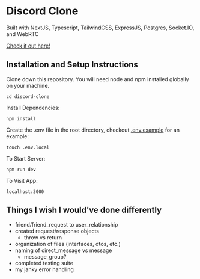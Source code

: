 # Discord Clone

Built with NextJS, Typescript, TailwindCSS, ExpressJS, Postgres, Socket.IO, and WebRTC

[Check it out here!](https://discord-clone-server-0.herokuapp.com/)

## Installation and Setup Instructions

Clone down this repository. You will need node and npm installed globally on your machine.

`cd discord-clone`

Install Dependencies:

`npm install`

Create the .env file in the root directory, checkout [.env.example](/.env.example) for an example:

`touch .env.local`

To Start Server:

`npm run dev`

To Visit App:

`localhost:3000`

## Things I wish I would've done differently

- friend/friend_request to user_relationship
- created request/response objects
  - throw vs return
- organization of files (interfaces, dtos, etc.)
- naming of direct_message vs message
  - message_group?
- completed testing suite
- my janky error handling
